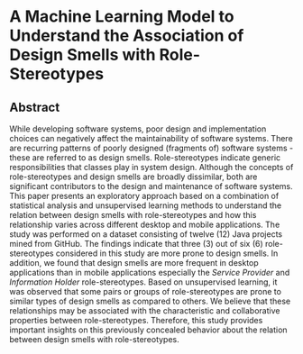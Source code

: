 # A Machine Learning Model to Understand the Association of Design Smells with Role-Stereotypes
## Abstract 
While developing software systems, poor design and implementation choices can negatively affect the maintainability of software systems. There are recurring patterns of poorly designed (fragments of) software systems - these are referred to as design smells. Role-stereotypes indicate generic responsibilities that classes play in system design. Although the concepts of role-stereotypes and design smells are broadly dissimilar, both are significant contributors to the design and maintenance of software systems. This paper presents an exploratory approach based on a combination of statistical analysis and unsupervised learning methods to understand the relation between design smells with role-stereotypes and how this relationship varies across different desktop and mobile applications. The study was performed on a dataset consisting of twelve (12) Java projects mined from GitHub.  The findings indicate that three (3) out of six (6) role-stereotypes considered in this study are more prone to design smells. In addition, we found that design smells are more frequent in desktop applications than in mobile applications especially the *Service Provider* and *Information Holder* role-stereotypes. Based on unsupervised learning, it was observed that some pairs or groups of role-stereotypes are prone to similar types of design smells as compared to others. We believe that these relationships may be associated with the characteristic and collaborative properties between role-stereotypes. Therefore, this study provides important insights on this previously concealed behavior about the relation between design smells with role-stereotypes.
